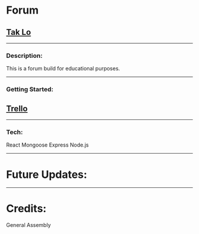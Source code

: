 # Forum

## [Tak Lo](https://www.linkedin.com/in/takkwanlo/)

---

### Description:

This is a forum build for educational purposes.

---

### Getting Started:

## [Trello](https://trello.com/b/SvzbUEZZ/forum)

---

### Tech:

React
Mongoose
Express
Node.js

---

# Future Updates:

---

# Credits:

General Assembly
